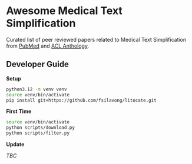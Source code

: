 # Awesome Medical Text Simplification

Curated list of peer reviewed papers related to Medical Text Simplification from [PubMed](https://pubmed.ncbi.nlm.nih.gov/) and [ACL Anthology](https://aclanthology.org/).


## Developer Guide

**Setup**

```bash
python3.12 -m venv venv
source venv/bin/activate
pip install git+https://github.com/fsilavong/litocate.git
```

**First Time**

```bash
source venv/bin/activate
python scripts/download.py 
python scripts/filter.py
```

**Update**

*TBC*